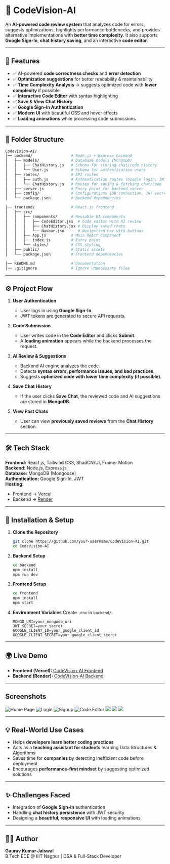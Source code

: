 # 📌 CodeVision-AI

An **AI-powered code review system** that analyzes code for errors, suggests optimizations, highlights performance bottlenecks, and provides alternative implementations with **better time complexity**. It also supports **Google Sign-In**, **chat history saving**, and an interactive **code editor**.

---

## 🚀 Features
- ✅ AI-powered **code correctness checks** and **error detection**  
- ✅ **Optimization suggestions** for better readability & maintainability  
- ✅ **Time Complexity Analysis** → suggests optimized code with **lower complexity** if possible  
- ✅ **Interactive Code Editor** with syntax highlighting  
- ✅ **Save & View Chat History**  
- ✅ **Google Sign-In Authentication**  
- ✅ **Modern UI** with beautiful CSS and hover effects  
- ✅ **Loading animations** while processing code submissions  

---

## 📂 Folder Structure  

```bash
CodeVision-AI/
│── backend/                 # Node.js + Express backend
│   ├── models/              # Database models (MongoDB)
│   │   ├── ChatHistory.js   # Schema for storing chat/code history
│   │   └── User.js          # Schema for authentication users
│   ├── routes/              # API routes
│   │   ├── auth.js          # Authentication routes (Google login, JWT)
│   │   └── ChatHistory.js   # Routes for saving & fetching chat/code
│   ├── server.js            # Entry point for backend server
│   ├── config/              # Configurations (DB connection, JWT secret)
│   └── package.json         # Backend dependencies

│── frontend/                # React.js frontend
│   ├── src/                 
│   │   ├── components/      # Reusable UI components
│   │   │   ├── CodeEditor.jsx  # Code editor with AI review
│   │   │   ├── ChatHistory.jsx # Display saved chats
│   │   │   └── Navbar.jsx      # Navigation bar with buttons
│   │   ├── App.js           # Main React component
│   │   ├── index.js         # Entry point
│   │   └── styles/          # CSS styling
│   ├── public/              # Static assets
│   └── package.json         # Frontend dependencies

│── README.md                # Documentation
│── .gitignore               # Ignore unnecessary files
```

---

## ⚙️ Project Flow  

1. **User Authentication**  
   - User logs in using **Google Sign-In**.  
   - JWT tokens are generated to secure API requests.  

2. **Code Submission**  
   - User writes code in the **Code Editor** and clicks **Submit**.  
   - A **loading animation** appears while the backend processes the request.  

3. **AI Review & Suggestions**  
   - Backend AI engine analyzes the code.  
   - Detects **syntax errors, performance issues, and bad practices**.  
   - Suggests **optimized code with lower time complexity (if possible)**.  

4. **Save Chat History**  
   - If the user clicks **Save Chat**, the reviewed code and AI suggestions are stored in **MongoDB**.  

5. **View Past Chats**  
   - User can view **previously saved reviews** from the **Chat History** section.  

---

## 🛠️ Tech Stack  

**Frontend:** React.js, Tailwind CSS, ShadCN/UI, Framer Motion  
**Backend:** Node.js, Express.js  
**Database:** MongoDB (Mongoose)  
**Authentication:** Google Sign-In, JWT  
**Hosting:**  
- Frontend → [Vercel](https://code-vision-ai-n8q5.vercel.app/)  
- Backend → [Render](https://codevision-ai-8.onrender.com/)  

---

## 🔧 Installation & Setup  

1. **Clone the Repository**
   ```bash
   git clone https://github.com/your-username/CodeVision-AI.git
   cd CodeVision-AI
   ```

2. **Backend Setup**
   ```bash
   cd backend
   npm install
   npm run dev
   ```

3. **Frontend Setup**
   ```bash
   cd frontend
   npm install
   npm start
   ```

4. **Environment Variables**
   Create `.env` in `backend/`:
   ```env
   MONGO_URI=your_mongodb_uri
   JWT_SECRET=your_secret
   GOOGLE_CLIENT_ID=your_google_client_id
   GOOGLE_CLIENT_SECRET=your_google_client_secret
   ```

---

## 🌍 Live Demo  

- **Frontend (Vercel):** [CodeVision-AI Frontend](https://code-vision-ai-n8q5.vercel.app/)  
- **Backend (Render):** [CodeVision-AI Backend](https://codevision-ai-8.onrender.com/)  

---

## Screenshots
![Home Page](https://github.com/gauravjaiswal9/CodeVision-AI/blob/785413ac54db4312e0fca0f6a8945abecdd79511/img/Home.png)
![Login](https://github.com/gauravjaiswal9/CodeVision-AI/blob/785413ac54db4312e0fca0f6a8945abecdd79511/img/Login.png)
![Signup](https://github.com/gauravjaiswal9/CodeVision-AI/blob/785413ac54db4312e0fca0f6a8945abecdd79511/img/Signup.png)
![Code Editor](https://github.com/gauravjaiswal9/CodeVision-AI/blob/785413ac54db4312e0fca0f6a8945abecdd79511/img/Code_editor1.png)
![](https://github.com/gauravjaiswal9/CodeVision-AI/blob/785413ac54db4312e0fca0f6a8945abecdd79511/img/Review.png)
![](https://github.com/gauravjaiswal9/CodeVision-AI/blob/785413ac54db4312e0fca0f6a8945abecdd79511/img/Review%20(2).png)
![](https://github.com/gauravjaiswal9/CodeVision-AI/blob/785413ac54db4312e0fca0f6a8945abecdd79511/img/History.png)

---

## 💡 Real-World Use Cases  
- Helps **developers learn better coding practices**  
- Acts as a **teaching assistant for students** learning Data Structures & Algorithms  
- Saves time for **companies** by detecting inefficient code before deployment  
- Encourages **performance-first mindset** by suggesting optimized solutions  

---

## ✨ Challenges Faced  
- Integration of **Google Sign-In** authentication  
- Handling **chat history persistence** with JWT security  
- Designing a **beautiful, responsive UI** with loading animations  

---

## 👨‍💻 Author  
**Gaurav Kumar Jaiswal**  
B.Tech ECE @ IIIT Nagpur | DSA & Full-Stack Developer  
